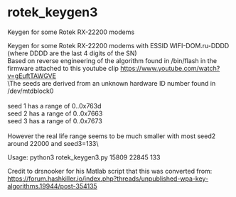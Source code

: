 # rotek_keygen3
Keygen for some Rotek RX-22200 modems

Keygen for some Rotek RX-22200 modems with ESSID WIFI-DOM.ru-DDDD (where DDDD are the last 4 digits of the SN)\
Based on reverse engineering of the algorithm  found in /bin/flash in the firmware attached to this youtube clip https://www.youtube.com/watch?v=gEuftTAWGVE
\
\The seeds are derived from an unknown hardware ID number found in /dev/mtdblock0\
\
seed 1 has a range of 0..0x763d\
seed 2 has a range of 0..0x7663\
seed 3 has a range of 0..0x7673\
\
However the real life range seems to be much smaller with most seed2 around 22000 and seed3=133\

Usage: python3 rotek_keygen3.py 15809 22845 133

Credit to drsnooker for his Matlab script that this was converted from: https://forum.hashkiller.io/index.php?threads/unpublished-wpa-key-algorithms.19944/post-354135
